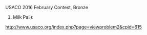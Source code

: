 USACO 2016 February Contest, Bronze
1. Milk Pails

http://www.usaco.org/index.php?page=viewproblem2&cpid=615
